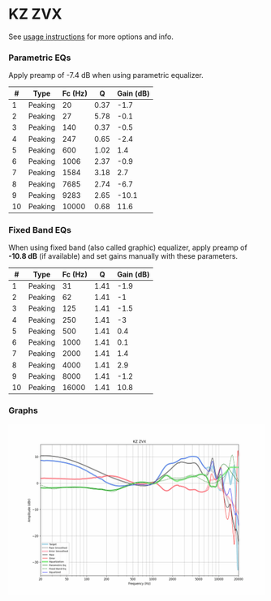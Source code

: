 # KZ ZVX
See [usage instructions](https://github.com/jaakkopasanen/AutoEq#usage) for more options and info.

### Parametric EQs
Apply preamp of -7.4 dB when using parametric equalizer.

|   # | Type    |   Fc (Hz) |    Q |   Gain (dB) |
|-----|---------|-----------|------|-------------|
|   1 | Peaking |        20 | 0.37 |        -1.7 |
|   2 | Peaking |        27 | 5.78 |        -0.1 |
|   3 | Peaking |       140 | 0.37 |        -0.5 |
|   4 | Peaking |       247 | 0.65 |        -2.4 |
|   5 | Peaking |       600 | 1.02 |         1.4 |
|   6 | Peaking |      1006 | 2.37 |        -0.9 |
|   7 | Peaking |      1584 | 3.18 |         2.7 |
|   8 | Peaking |      7685 | 2.74 |        -6.7 |
|   9 | Peaking |      9283 | 2.65 |       -10.1 |
|  10 | Peaking |     10000 | 0.68 |        11.6 |

### Fixed Band EQs
When using fixed band (also called graphic) equalizer, apply preamp of **-10.8 dB** (if available) and set gains manually with these parameters.

|   # | Type    |   Fc (Hz) |    Q |   Gain (dB) |
|-----|---------|-----------|------|-------------|
|   1 | Peaking |        31 | 1.41 |        -1.9 |
|   2 | Peaking |        62 | 1.41 |        -1   |
|   3 | Peaking |       125 | 1.41 |        -1.5 |
|   4 | Peaking |       250 | 1.41 |        -3   |
|   5 | Peaking |       500 | 1.41 |         0.4 |
|   6 | Peaking |      1000 | 1.41 |         0.1 |
|   7 | Peaking |      2000 | 1.41 |         1.4 |
|   8 | Peaking |      4000 | 1.41 |         2.9 |
|   9 | Peaking |      8000 | 1.41 |        -1.2 |
|  10 | Peaking |     16000 | 1.41 |        10.8 |

### Graphs
![](./KZ%20ZVX.png)
